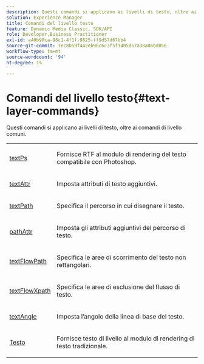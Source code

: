 ```yaml
---
description: Questi comandi si applicano ai livelli di testo, oltre ai comandi di livello comuni.
solution: Experience Manager
title: Comandi del livello testo
feature: Dynamic Media Classic, SDK/API
role: Developer,Business Practitioner
exl-id: a40b90ca-98c1-4f1f-9825-ff9d57d67bb4
source-git-commit: 1ec8b59f442eb96c6c3f5f1405d57a38a86bd056
workflow-type: tm+mt
source-wordcount: '94'
ht-degree: 1%

---
```


# Comandi del livello testo{#text-layer-commands}

Questi comandi si applicano ai livelli di testo, oltre ai comandi di livello comuni.

<table id="simpletable_DBCF90E140684FD19098EA810369337B"> 
 <tr class="strow"> 
  <td class="stentry"> <p> <a href="../../../../../../is-api/http-ref/image-serving-api-ref/c-http-protocol-reference/c-command-reference/r-textps.md#reference-4209a2a6169f44278da2647cfb0cd767" type="reference" format="dita" scope="local"> textPs</a> </p></td> 
  <td class="stentry"> <p>Fornisce RTF al modulo di rendering del testo compatibile con Photoshop. </p></td> 
 </tr> 
 <tr class="strow"> 
  <td class="stentry"> <p> <a href="../../../../../../is-api/http-ref/image-serving-api-ref/c-http-protocol-reference/c-command-reference/r-textattr.md#reference-ff00484fa3244286abeff34911f7ec0d" type="reference" format="dita" scope="local"> textAttr</a> </p></td> 
  <td class="stentry"> <p>Imposta attributi di testo aggiuntivi. </p></td> 
 </tr> 
 <tr class="strow"> 
  <td class="stentry"> <p> <a href="../../../../../../is-api/http-ref/image-serving-api-ref/c-http-protocol-reference/c-command-reference/r-textpath.md#reference-b09cc0902dff4725bdb54d5da4076ccd" type="reference" format="dita" scope="local"> textPath</a> </p></td> 
  <td class="stentry"> <p>Specifica il percorso in cui disegnare il testo. </p></td> 
 </tr> 
 <tr class="strow"> 
  <td class="stentry"> <p> <a href="../../../../../../is-api/http-ref/image-serving-api-ref/c-http-protocol-reference/c-command-reference/r-pathattr.md#reference-ccf7c8befdba450187c10554eea74e74" type="reference" format="dita" scope="local"> pathAttr</a> </p></td> 
  <td class="stentry"> <p>Imposta gli attributi aggiuntivi del percorso di testo. </p></td> 
 </tr> 
 <tr class="strow"> 
  <td class="stentry"> <p> <a href="../../../../../../is-api/http-ref/image-serving-api-ref/c-http-protocol-reference/c-command-reference/r-textflowpath.md#reference-0b8d9493d71342f0b6a64a6d221584ef" type="reference" format="dita" scope="local"> textFlowPath</a> </p></td> 
  <td class="stentry"> <p>Specifica le aree di scorrimento del testo non rettangolari. </p></td> 
 </tr> 
 <tr class="strow"> 
  <td class="stentry"> <p> <a href="../../../../../../is-api/http-ref/image-serving-api-ref/c-http-protocol-reference/c-command-reference/r-textflowxpath.md#reference-c55d4e41a28f40aca6a24ca218c28542" type="reference" format="dita" scope="local"> textFlowXpath</a> </p></td> 
  <td class="stentry"> <p>Specifica le aree di esclusione del flusso di testo. </p></td> 
 </tr> 
 <tr class="strow"> 
  <td class="stentry"> <p> <a href="../../../../../../is-api/http-ref/image-serving-api-ref/c-http-protocol-reference/c-command-reference/r-textangle.md#reference-447f624c0e764d0cb5c75846d1b44d15" type="reference" format="dita" scope="local"> textAngle</a> </p></td> 
  <td class="stentry"> <p>Imposta l’angolo della linea di base del testo. </p></td> 
 </tr> 
 <tr class="strow"> 
  <td class="stentry"> <p> <a href="../../../../../../is-api/http-ref/image-serving-api-ref/c-http-protocol-reference/c-command-reference/r-text.md#reference-84634052e48548539a1ef63cbe41f22f" type="reference" format="dita" scope="local"> Testo</a> </p></td> 
  <td class="stentry"> <p>Fornisce testo di livello al modulo di rendering di testo tradizionale. </p></td> 
 </tr> 
</table>
